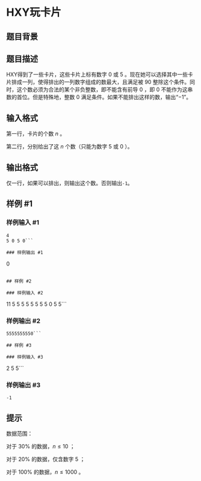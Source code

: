 # HXY玩卡片

## 题目背景



## 题目描述

HXY得到了一些卡片，这些卡片上标有数字 $0$ 或 $5$ 。现在她可以选择其中一些卡片排成一列，使得排出的一列数字组成的数最大，且满足被 $90$ 整除这个条件。同时，这个数必须为合法的某个非负整数，即不能含有前导 $0$ ，即 $0$ 不能作为这串数的首位。但是特殊地，整数 $0$ 满足条件。如果不能排出这样的数，输出“$-1$”。

## 输入格式

第一行，卡片的个数 $n$ 。

第二行，分别给出了这 $n$ 个数（只能为数字 $5$ 或 $0$ ）。

## 输出格式

仅一行，如果可以排出，则输出这个数。否则输出`-1`。

## 样例 #1

### 样例输入 #1
```
4
5 0 5 0```

### 样例输出 #1

```
0
```

## 样例 #2

### 样例输入 #2
```
11
5 5 5 5 5 5 5 5 0 5 5```

### 样例输出 #2

```
5555555550```

## 样例 #3

### 样例输入 #3
```
2
5 5```

### 样例输出 #3

```
-1
```

## 提示

数据范围：

对于 $30\%$ 的数据，$n\le 10$ ；

对于 $20\%$ 的数据，仅含数字 $5$ ；

对于 $100\%$ 的数据，$n\le 1000$ 。
